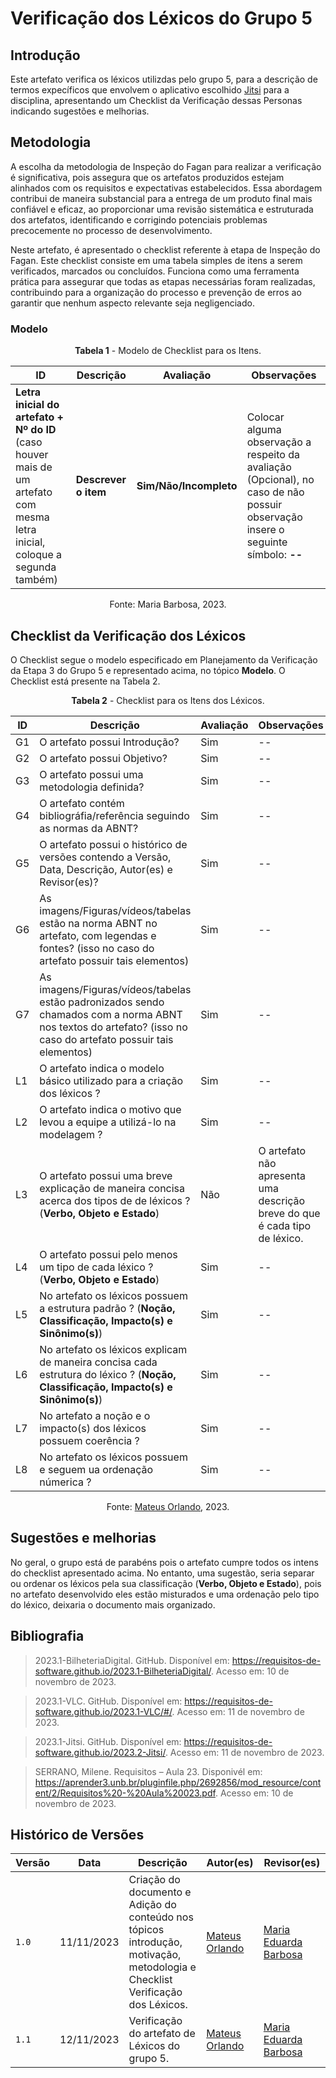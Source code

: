 # Verificação dos Léxicos do Grupo 5

## Introdução

Este artefato verifica os léxicos utilizdas pelo grupo 5, para a descrição de termos expecíficos que envolvem o aplicativo escolhido [Jitsi](https://requisitos-de-software.github.io/2023.2-Jitsi/) para a disciplina, apresentando um Checklist da Verificação dessas Personas indicando sugestões e melhorias. 

## Metodologia

A escolha da metodologia de Inspeção do Fagan para realizar a verificação é significativa, pois assegura que os artefatos produzidos estejam alinhados com os requisitos e expectativas estabelecidos. Essa abordagem contribui de maneira substancial para a entrega de um produto final mais confiável e eficaz, ao proporcionar uma revisão sistemática e estruturada dos artefatos, identificando e corrigindo potenciais problemas precocemente no processo de desenvolvimento.

Neste artefato, é apresentado o checklist referente à etapa de Inspeção do Fagan. Este checklist consiste em uma tabela simples de itens a serem verificados, marcados ou concluídos. Funciona como uma ferramenta prática para assegurar que todas as etapas necessárias foram realizadas, contribuindo para a organização do processo e prevenção de erros ao garantir que nenhum aspecto relevante seja negligenciado.


### Modelo

<center>

**Tabela 1** - Modelo de Checklist para os Itens.

| ID | Descrição | Avaliação | Observações |
| ---| -------- | --------- | ------------ |
| **Letra inicial do artefato + Nº do ID** (caso houver mais de um artefato com mesma letra inicial, coloque a segunda também) | **Descrever o item** | **Sim/Não/Incompleto** | Colocar alguma observação a respeito da avaliação (Opcional), no caso de não possuir observação insere o seguinte símbolo: **--** |

Fonte: Maria Barbosa, 2023.

</center>

## Checklist da Verificação dos Léxicos

O Checklist segue o modelo especificado em Planejamento da Verificação da Etapa 3 do Grupo 5 e representado acima, no tópico **Modelo**. O Checklist está presente na Tabela 2.

<center>

**Tabela 2** - Checklist para os Itens dos Léxicos.

| ID | Descrição | Avaliação | Observações |
| ---| -------- | --------- | ------------ |
| G1  | O artefato possui Introdução? | Sim | -- |
| G2  | O artefato possui Objetivo? | Sim | -- |
| G3  | O artefato possui uma metodologia definida? | Sim | -- |
| G4  | O artefato contém bibliográfia/referência seguindo as normas da ABNT? | Sim | -- |
| G5  | O artefato possui o histórico de versões contendo a Versão, Data, Descrição, Autor(es) e Revisor(es)? | Sim | -- |
| G6  | As imagens/Figuras/vídeos/tabelas estão na norma ABNT no artefato, com legendas e fontes? (isso no caso do artefato possuir tais elementos) | Sim | -- |
| G7  | As imagens/Figuras/vídeos/tabelas estão padronizados sendo chamados com a norma ABNT nos textos do artefato? (isso no caso do artefato possuir tais elementos) | Sim | -- |
| L1 | O artefato indica o modelo básico utilizado para a criação dos léxicos ? | Sim | -- |
| L2 | O artefato indica o motivo que levou a equipe a utilizá-lo na modelagem ? | Sim | -- |
| L3 | O artefato possui uma breve explicação de maneira concisa acerca dos tipos de de léxicos ? (**Verbo, Objeto e Estado**) | Não | O artefato não apresenta uma descrição breve do que é cada tipo de léxico. |
| L4 | O artefato possui pelo menos um tipo de cada léxico ? (**Verbo, Objeto e Estado**) | Sim | -- |
| L5 | No artefato os léxicos possuem a estrutura padrão ? (**Noção, Classificação, Impacto(s) e Sinônimo(s)**) | Sim | -- |
| L6 | No artefato os léxicos explicam de maneira concisa cada estrutura do léxico ? (**Noção, Classificação, Impacto(s) e Sinônimo(s)**) | Sim | -- |
| L7 | No artefato a noção e o impacto(s) dos léxicos possuem coerência ? | Sim | -- |
| L8 | No artefato os léxicos possuem e seguem ua ordenação númerica ? | Sim | -- |

Fonte: [Mateus Orlando](https://github.com/MateusPy), 2023.

</center>

## Sugestões e melhorias

No geral, o grupo está de parabéns pois o artefato cumpre todos os intens do checklist apresentado acima. No entanto, uma sugestão, seria separar ou ordenar os léxicos pela sua classificação (**Verbo, Objeto e Estado**), pois no artefato desenvolvido eles estão misturados e uma ordenação pelo tipo do léxico, deixaria o documento mais organizado.

## Bibliografia

> 2023.1-BilheteriaDigital. GitHub. Disponível em: https://requisitos-de-software.github.io/2023.1-BilheteriaDigital/. Acesso em: 10 de novembro de 2023.

> 2023.1-VLC. GitHub. Disponível em: https://requisitos-de-software.github.io/2023.1-VLC/#/. Acesso em: 11 de novembro de 2023.

> 2023.1-Jitsi. GitHub. Disponível em: https://requisitos-de-software.github.io/2023.2-Jitsi/. Acesso em: 11 de novembro de 2023.

> SERRANO, Milene. Requisitos – Aula 23. Disponivél em: https://aprender3.unb.br/pluginfile.php/2692856/mod_resource/content/2/Requisitos%20-%20Aula%20023.pdf. Acesso em: 10 de novembro de 2023.

## Histórico de Versões

| Versão | Data       | Descrição   | Autor(es)   | Revisor(es) |
| ------ | ---------- | ----------- | ------------ | ---------- |
| `1.0`  | 11/11/2023 | Criação do documento e Adição do conteúdo nos tópicos introdução, motivação, metodologia e Checklist Verificação dos Léxicos.  | [Mateus Orlando](https://github.com/MateusPy) | [Maria Eduarda Barbosa](https://github.com/Madu01) |
| `1.1`  | 12/11/2023 | Verificação do artefato de Léxicos do grupo 5.  | [Mateus Orlando](https://github.com/MateusPy) | [Maria Eduarda Barbosa](https://github.com/Madu01) |